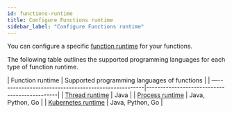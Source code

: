 ```yaml
---
id: functions-runtime
title: Configure Functions runtime
sidebar_label: "Configure Functions runtime"
---
```


You can configure a specific [function runtime](functions-concepts.md#function-runtime) for your functions.

The following table outlines the supported programming languages for each type of function runtime.

| Function runtime					                          | Supported programming languages of functions |
| —---------------------------------------------------|----------------------------------------------|
| [Thread runtime](functions-runtime-thread)      		| Java 				                                 |
| [Process runtime](functions-runtime-process)      	| Java, Python, Go			                       |
| [Kubernetes runtime](functions-runtime-kubernetes)	| Java, Python, Go		                         |
